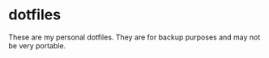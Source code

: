 # dotfiles

These are my personal dotfiles.
They are for backup purposes and may not be very portable.
